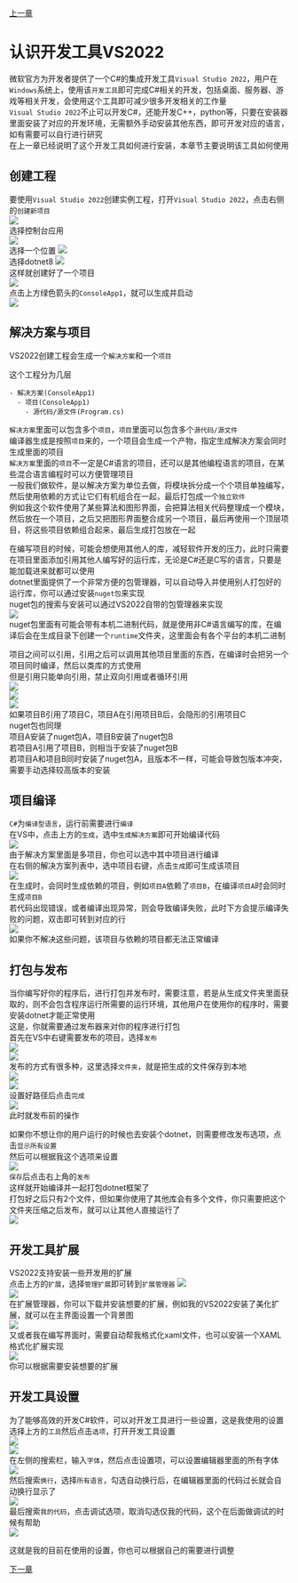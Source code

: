 [上一章](./page1.md)

# 认识开发工具VS2022

微软官方为开发者提供了一个C#的集成开发工具`Visual Studio 2022`，用户在`Windows`系统上，使用该`开发工具`即可完成C#相关的开发，包括桌面、服务器、游戏等相关开发，会使用这个工具即可减少很多开发相关的工作量  
`Visual Studio 2022`不止可以开发C#，还能开发C++，python等，只要在安装器里面安装了对应的开发环境，无需额外手动安装其他东西，即可开发对应的语言，如有需要可以自行进行研究  
在上一章已经说明了这个开发工具如何进行安装，本章节主要说明该工具如何使用  

## 创建工程

要使用`Visual Studio 2022`创建实例工程，打开`Visual Studio 2022`，点击右侧的`创建新项目`  
![](./pics/pic4.png)  
选择控制台应用  
![](./pics/pic5.png)  
选择一个位置
![](./pics/pic6.png)  
选择dotnet8
![](./pics/pic7.png)  
这样就创建好了一个项目  
![](./pics/pic8.png)  
点击上方绿色箭头的`ConsoleApp1`，就可以生成并启动  
![](./pics/pic9.png)  

## 解决方案与项目

VS2022创建工程会生成一个`解决方案`和一个`项目`

这个工程分为几层
```
- 解决方案(ConsoleApp1)
  - 项目(ConsoleApp1)
    - 源代码/源文件(Program.cs)
```
`解决方案`里面可以包含多个`项目`，`项目`里面可以包含多个`源代码/源文件`  
编译器生成是按照`项目`来的，一个项目会生成一个产物，指定生成解决方案会同时生成里面的项目  
`解决方案`里面的`项目`不一定是C#语言的项目，还可以是其他编程语言的项目，在某些混合语言编程时可以方便管理项目  
一般我们做软件，是以解决方案为单位去做，将模块拆分成一个个项目单独编写，然后使用依赖的方式让它们有机组合在一起，最后打包成一个`独立软件`  
例如我这个软件使用了某些算法和图形界面，会把算法相关代码整理成一个模块，然后放在一个项目，之后又把图形界面整合成另一个项目，最后再使用一个顶层项目，将这些项目依赖组合起来，最后生成打包放在一起  

在编写项目的时候，可能会想使用其他人的库，减轻软件开发的压力，此时只需要在项目里面添加引用其他人编写好的运行库，无论是C#还是C写的语言，只要是能加载进来就都可以使用  
dotnet里面提供了一个非常方便的包管理器，可以自动导入并使用别人打包好的运行库，你可以通过安装`nuget包`来实现  
nuget包的搜索与安装可以通过VS2022自带的包管理器来实现  
![](./pics/pic20.png)  
nuget包里面有可能会带有本机二进制代码，就是使用非C#语言编写的库，在编译后会在生成目录下创建一个`runtime`文件夹，这里面会有各个平台的本机二进制  

项目之间可以引用，引用之后可以调用其他项目里面的东西，在编译时会把另一个项目同时编译，然后以类库的方式使用  
但是引用只能单向引用，禁止双向引用或者循环引用  
![](./pics/pic17.png)  
![](./pics/pic18.png)  
![](./pics/pic19.png)  
如果项目B引用了项目C，项目A在引用项目B后，会隐形的引用项目C  
nuget包也同理  
项目A安装了nuget包A，项目B安装了nuget包B  
若项目A引用了项目B，则相当于安装了nuget包B  
若项目A和项目B同时安装了nuget包A，且版本不一样，可能会导致包版本冲突，需要手动选择较高版本的安装  

## 项目编译

`C#`为`编译型语言`，运行前需要进行`编译`  
在VS中，点击上方的`生成`，选中`生成解决方案`即可开始编译代码  
![](./pics/pic28.png)  
由于解决方案里面是多项目，你也可以选中其中项目进行编译  
在右侧的解决方案列表中，选中项目右键，点击`生成`即可生成该项目  
![](./pics/pic29.png)  
在生成时，会同时生成依赖的项目，例如`项目A`依赖了`项目B`，在编译`项目A`时会同时生成`项目B`  
若代码出现错误，或者编译出现异常，则会导致编译失败，此时下方会提示编译失败的问题，双击即可转到对应的行  
![](./pics/pic30.png)  
如果你不解决这些问题，该项目与依赖的项目都无法正常编译  

## 打包与发布

当你编写好你的程序后，进行打包并发布时，需要注意，若是从生成文件夹里面获取的，则不会包含程序运行所需要的运行环境，其他用户在使用你的程序时，需要安装dotnet才能正常使用  
这是，你就需要通过发布器来对你的程序进行打包  
首先在VS中右键需要发布的项目，选择`发布`  
![](./pics/pic21.png)  
![](./pics/pic22.png)  
发布的方式有很多种，这里选择`文件夹`，就是把生成的文件保存到本地  
![](./pics/pic24.png)  
![](./pics/pic23.png)  
设置好路径后点击`完成`  
![](./pics/pic25.png)  
此时就发布前的操作  

如果你不想让你的用户运行的时候也去安装个dotnet，则需要修改发布选项，点击`显示所有设置`  
然后可以根据我这个选项来设置  
![](./pics/pic26.png)  
`保存`后点击右上角的`发布`  
这样就开始编译并一起打包dotnet框架了  
打包好之后只有2个文件，但如果你使用了其他库会有多个文件，你只需要把这个文件夹压缩之后发布，就可以让其他人直接运行了  
![](./pics/pic27.png)  

## 开发工具扩展

VS2022支持安装一些开发用的扩展  
点击上方的`扩展`，选择`管理扩展`即可转到`扩展管理器`
![](./pics/pic31.png)  
![](./pics/pic32.png)  
在扩展管理器，你可以下载并安装想要的扩展，例如我的VS2022安装了美化扩展，就可以在主界面设置一个背景图  
![](./pics/pic33.png)  
又或者我在编写界面时，需要自动帮我格式化xaml文件，也可以安装一个XAML格式化扩展实现  
![](./pics/pic34.png)  
你可以根据需要安装想要的扩展  

## 开发工具设置

为了能够高效的开发C#软件，可以对开发工具进行一些设置，这是我使用的设置  
选择上方的`工具`然后点击`选项`，打开开发工具设置  
![](./pics/pic35.png)  
![](./pics/pic36.png)  
在左侧的搜索栏，输入`字体`，然后点击设置项，可以设置编辑器里面的所有字体  
![](./pics/pic37.png)  
然后搜索`换行`，选择`所有语言`，勾选自动换行后，在编辑器里面的代码过长就会自动换行显示了  
![](./pics/pic38.png)  
最后搜索`我的代码`，点击调试选项，取消勾选仅我的代码，这个在后面做调试的时候有帮助  
![](./pics/pic39.png)  

这就是我的目前在使用的设置，你也可以根据自己的需要进行调整  

[下一章](./page3.md)